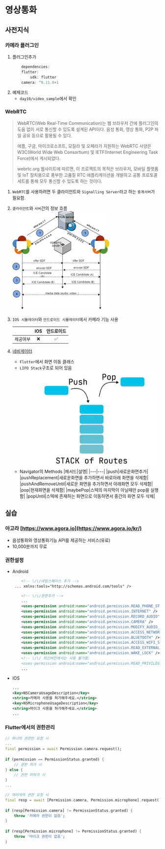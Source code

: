 # 영상통화

## 사전지식

### 카메라 플러그인
1. 플러그인추가
    ```dart
        dependencies:
        flutter:
            sdk: flutter
        camera: ^0.11.0+1
    ```
2. 예제코드
    - `day10/video_sample`에서 확인

### WebRTC
> WebRTC(Web Real-Time Communication)는 웹 브라우저 간에 플러그인의 도움 없이 서로 통신할 수 있도록 설계된 API이다. 음성 통화, 영상 통화, P2P 파일 공유 등으로 활용될 수 있다.
>
> 애플, 구글, 마이크로소프트, 모질라 및 오페라가 지원하는 WebRTC 사양은 W3C(World Wide Web Consortium) 및 IETF(Internet Engineering Task Force)에서 게시되었다.
>
> webrtc.org 웹사이트에 따르면, 이 프로젝트의 목적은 브라우저, 모바일 플랫폼 및 IoT 장치용으로 풍부한 고품질 RTC 애플리케이션을 개발하고 공통 프로토콜 세트를 통해 모두 통신할 수 있도록 하는 것이다.

1. `WebRTC`를 사용하려면 두 클라이언트와 `Signalling Server`라고 하는 `중계서버`가 필요함.

2. `클라이언트`와 `서버`간의 정보 흐름  
![alt text](image.png)

3. `IOS 시뮬레이터`와 `안드로이드 시뮬레이터`에서 카메라 기능 사용

    ||IOS|안드로이드|
    |---|:---:|:---:|
    |제공여부|❌|✅|

4. [네비게이터](https://api.flutter.dev/flutter/widgets/Navigator-class.html)

    - `Flutter`에서 화면 이동 클래스
    - `LIFO Stack`구조로 되어 있음  
        ![alt text](image-1.png)
    - Navigator의 Methods
        |메서드|설명|
        |---|---|
        |push|새로운화면추가|
        |pushReplacement|새로운화면을 추가하면서 바로아래 화면을 삭제함|
        |pushAndRemoveUntil|새로운 화면을 추가하면서 아래화면 모두 삭제함|
        |pop|현재화면을 삭제함|
        |maybePop|스텍의 마지막이 아닐때만 pop을 실행함|
        |popUntil|스텍에 존재하는 화면으로 이동하면서 중간의 화면 모두 삭제|

## 실습

### 아고라 [https://www.agora.io](https://www.agora.io/kr/)
- 음성통화와 영상통화기능 API를 제공하는 서비스(유료)
- 10,000분까지 무료

### 권한설정
- Android
    ```xml
        <!-- \/\/네임스페이스 추가 -->
     ... xmlns:tools="http://schemas.android.com/tools" />
    ```
    ```xml
        <!-- \/\/권한추가 -->
        ...
        <uses-permission android:name="android.permission.READ_PHONE_STATE" />
        <uses-permission android:name="android.permission.INTERNET" />
        <uses-permission android:name="android.permission.RECORD_AUDIO" />
        <uses-permission android:name="android.permission.CAMERA" />
        <uses-permission android:name="android.permission.MODIFY_AUDIO_SETTINGS" />
        <uses-permission android:name="android.permission.ACCESS_NETWORK_STATE" />
        <uses-permission android:name="android.permission.BLUETOOTH" />
        <uses-permission android:name="android.permission.ACCESS_WIFI_STATE" />
        <uses-permission android:name="android.permission.READ_EXTERNAL_STORAGE" />
        <uses-permission android:name="android.permission.WAKE_LOCK" />
        <!-- \/\/ 최신버전에서는 사용 불가함.
        <uses-permission android:name="android.permission.READ_PRIVILEGED_PHONE_STATE" tools:ignore="ProtectedPermissions"/>-->
        ...
    ```
- IOS
    ```xml
    ...
    <key>NSCameraUsageDescription</key>
    <string>카메라 사용을 허가해주세요.</string>
    <key>NSMicrophoneUsageDescription</key>
    <string>마이크 사용을 허가해주세요.</string>
    ...
    ```

### Flutter에서의 권한관리

```dart
// 하나의 권한만 요청 시
...
final permission = await Permission.camera.request();

if (permission == PermissionStatus.granted) {
    // 권한 허가 시
} else {
    // 권한 미허가 시
}
...
```
```dart
// 여러개의 권한 요청 시
final resp = await [Permission.camera, Permission.microphone].request();

if (resp[Permission.camera] != PermissionStatus.granted) {
    throw '카메라 권한이 없음';
}

if (resp[Permission.microphone] != PermissionStatus.granted) {
    throw '마이크 권한이 없음';
}
```
